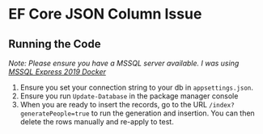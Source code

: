 # EF Core JSON Column Issue

## Running the Code
_Note: Please ensure you have a MSSQL server available. I was using [MSSQL Express 2019 Docker](https://hub.docker.com/_/microsoft-mssql-server)_

1. Ensure you set your connection string to your db in `appsettings.json`.
2. Ensure you run `Update-Database` in the package manager console
3. When you are ready to insert the records, go to the URL `/index?generatePeople=true` to run the generation and insertion. You can then delete the rows manually and re-apply to test.
